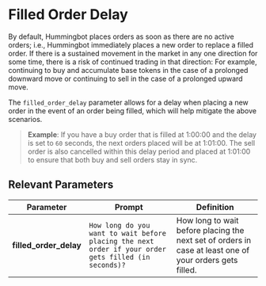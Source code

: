 # Filled Order Delay

By default, Hummingbot places orders as soon as there are no active orders; i.e., Hummingbot immediately places a new order to replace a filled order. If there is a sustained movement in the market in any one direction for some time, there is a risk of continued trading in that direction: For example, continuing to buy and accumulate base tokens in the case of a prolonged downward move or continuing to sell in the case of a prolonged upward move.

The `filled_order_delay` parameter allows for a delay when placing a new order in the event of an order being filled, which will help mitigate the above scenarios.

>**Example**: If you have a buy order that is filled at 1:00:00 and the delay is set to `60` seconds, the next orders placed will be at 1:01:00. The sell order is also cancelled within this delay period and placed at 1:01:00 to ensure that both buy and sell orders stay in sync.

## Relevant Parameters

| Parameter | Prompt | Definition |
|-----------|--------|------------|
| **filled_order_delay** | `How long do you want to wait before placing the next order if your order gets filled (in seconds)?` | How long to wait before placing the next set of orders in case at least one of your orders gets filled. |